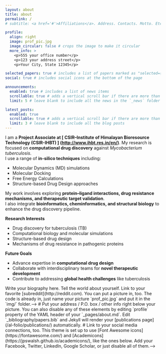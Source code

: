 ```yaml
---
layout: about
title: about
permalink: /
# subtitle: <a href='#'>Affiliations</a>. Address. Contacts. Motto. Etc.

profile:
  align: right
  image: prof_pic.jpg
  image_circular: false # crops the image to make it circular
  more_info: >
    <p>555 your office number</p>
    <p>123 your address street</p>
    <p>Your City, State 12345</p>

selected_papers: true # includes a list of papers marked as "selected={true}"
social: true # includes social icons at the bottom of the page

announcements:
  enabled: true # includes a list of news items
  scrollable: true # adds a vertical scroll bar if there are more than 3 news items
  limit: 5 # leave blank to include all the news in the `_news` folder

latest_posts:
  enabled: true
  scrollable: true # adds a vertical scroll bar if there are more than 3 new posts items
  limit: 3 # leave blank to include all the blog posts
---
```


I am a **Project Associate at [ CSIR–Institute of Himalayan Bioresource Technology (CSIR-IHBT) ] (http://www.ihbt.res.in/en/)**. 
My research is focused on **computational drug discovery** against *Mycobacterium tuberculosis*.  
I use a range of **in-silico techniques** including:

- Molecular Dynamics (MD) simulations  
- Molecular Docking  
- Free Energy Calculations  
- Structure-based Drug Design approaches  

My work involves exploring **protein–ligand interactions, drug resistance mechanisms, and therapeutic target validation**.  
I also integrate **bioinformatics, cheminformatics, and structural biology** to enhance the drug discovery pipeline.  

**Research Interests**  
- Drug discovery for tuberculosis (TB)  
- Computational biology and molecular simulations  
- Structure-based drug design  
- Mechanisms of drug resistance in pathogenic proteins  

**Future Goals**  
- Advance expertise in **computational drug design**  
- Collaborate with interdisciplinary teams for **novel therapeutic development**  
- Contribute to addressing **global health challenges** like tuberculosis  

  

<!-- -->Write your biography here. Tell the world about yourself. Link to your favorite [subreddit](http://reddit.com). You can put a picture in, too. The code is already in, just name your picture `prof_pic.jpg` and put it in the `img/` folder.-->

<!-- --># Put your address / P.O. box / other info right below your picture. You can also disable any of these elements by editing `profile` property of the YAML header of your `_pages/about.md`. Edit `_bibliography/papers.bib` and Jekyll will render your [publications page](/al-folio/publications/) automatically.

<!-- --># Link to your social media connections, too. This theme is set up to use [Font Awesome icons](https://fontawesome.com/) and [Academicons](https://jpswalsh.github.io/academicons/), like the ones below. Add your Facebook, Twitter, LinkedIn, Google Scholar, or just disable all of them.-->

